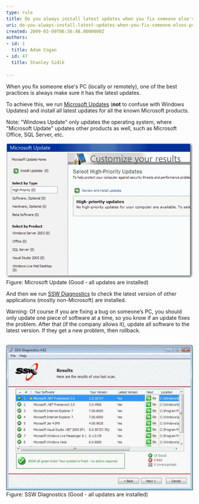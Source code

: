 ```yaml
---
type: rule
title: Do you always install latest updates when you fix someone else's PC?
uri: do-you-always-install-latest-updates-when-you-fix-someone-elses-pc
created: 2009-03-09T06:56:48.0000000Z
authors:
- id: 1
  title: Adam Cogan
- id: 47
  title: Stanley Sidik

---
```




<span class='intro'> ​When you fix someone else's PC (locally or remotely), one of the best practices is always make sure it has the latest updates. 
<br> </span>


  <p>To achieve this, we run <a shape="rect" href="http&#58;//www.ssw.com.au/ssw/Redirect/MicrosoftUpdate.htm">Microsoft Updates</a> (<strong>not</strong> to confuse with Windows Updates) and install all latest updates for all the known Microsoft products.</p>
<p>Note&#58; &quot;Windows Update&quot; only updates the operating system, where &quot;Microsoft Update&quot; updates other products as well, such as Microsoft Office, SQL Server, etc.</p>
<img class="ms-rteCustom-ImageArea" border="0" alt="Microsoft Update" src="MicrosoftUpdateGood.png" style="border-width&#58;0px;border-style&#58;solid;border-color&#58;initial;" /> <span class="ms-rteCustom-FigureGood">Figure&#58; Microsoft Update (Good - all updates are installed)</span>
<p>And&#160;then we run <a shape="rect" href="http&#58;//www.ssw.com.au/ssw/Diagnostics">SSW Diagnostics</a> to&#160;check the latest version of other applications (mostly non-Microsoft) are installed.</p>
<p>Warning&#58; Of course if you are fixing a bug on someone’s PC, you should only update one piece of software at a time, so you know if an update fixes the problem. After that (if the company allows it), update all software to the latest version. If they get a new problem, then rollback.</p>
&#160;<img class="ms-rteCustom-ImageArea" border="0" alt="SSW Diagnostics" src="DiagnosticsGood_small.jpg" style="border-width&#58;0px;border-style&#58;solid;border-color&#58;initial;" /> <span class="ms-rteCustom-FigureGood">Figure&#58; SSW Diagnostics (Good - all updates are installed)</span> 



